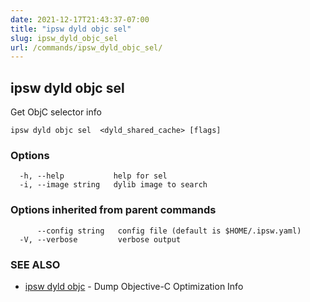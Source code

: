 ```yaml
---
date: 2021-12-17T21:43:37-07:00
title: "ipsw dyld objc sel"
slug: ipsw_dyld_objc_sel
url: /commands/ipsw_dyld_objc_sel/
---
```

## ipsw dyld objc sel

Get ObjC selector info

```
ipsw dyld objc sel  <dyld_shared_cache> [flags]
```

### Options

```
  -h, --help           help for sel
  -i, --image string   dylib image to search
```

### Options inherited from parent commands

```
      --config string   config file (default is $HOME/.ipsw.yaml)
  -V, --verbose         verbose output
```

### SEE ALSO

* [ipsw dyld objc](/cmd/ipsw_dyld_objc/)	 - Dump Objective-C Optimization Info

